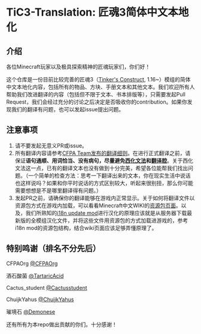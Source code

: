 # TiC3-Translation: 匠魂3简体中文本地化

## 介绍

各位Minecraft玩家以及极具探索精神的匠魂玩家们，你们好！

这个仓库是一份目前比较完善的匠魂3（[Tinker's Construct](https://github.com/SlimeKnights/TinkersConstruct), 1.16~）模组的简体中文本地化内容，包括所有的物品、方块、手册文本和其他文本。我们欢迎所有人帮助我们改进翻译的内容（包括但不限于文本、书本排版等），只需要发起Pull Request，我们会经过充分的讨论之后决定是否吸收你的contribution。如果你发现我们的翻译有问题，也可以发起issue提出问题。

## 注意事项

1. 请不要发起无意义PR或issue。
2. 所有翻译内容请参考[CFPA Team发布的翻译细则](https://rules.cfpa.team/)。在进行正式翻译之前，请保证**语句通顺、用词恰当、没有病句，尽量避免[西化文法](https://zh.wikipedia.org/wiki/%E6%AD%90%E5%8C%96%E4%B8%AD%E6%96%87)和[翻译腔](https://zh.wikipedia.org/wiki/Wikipedia:%E7%BF%BB%E8%AF%91%E8%85%94)**。关于西化文法这一点，已有的翻译文本也没有做到十分完美，希望各位能帮我们找出问题。（一个简单的检查方法：思考一下翻译出来的文本，你在现实生活中说话也这样说吗？如果和你平时说话的方式区别较大，听起来很别扭，那么你可能需要想想是不是哪里翻译得有问题。）
3. 发起PR之前，请确保你的翻译能够在游戏内正常显示。关于如何将翻译文件以资源包方式在游戏内加载，可以看看Minecraft中文WIKI的[资源包页面](https://minecraft.fandom.com/zh/wiki/%E8%B5%84%E6%BA%90%E5%8C%85?variant=zh)。以及，我们所熟知的[i18n update mod](https://www.curseforge.com/minecraft/mc-mods/i18nupdatemod)进行汉化的原理应该就是从服务器下载最新版的全模组汉化文件，并将这些文件用资源包的方式加载进游戏的，参考i18n mod的资源包结构，结合wiki页面应该足够弄懂原理了。

## 特别鸣谢（排名不分先后）

CFPAOrg [@CFPAOrg](https://github.com/CFPAOrg)

酒石酸菌 [@TartaricAcid](https://github.com/TartaricAcid)

Cactus_student [@Cactusstudent](https://github.com/Cactusstudent)

ChuijkYahus [@ChuijkYahus](https://github.com/ChuijkYahus)

璀境石 [@Demonese](https://github.com/Demonese)

还有所有为本repo做出贡献的你们。十分感谢！

